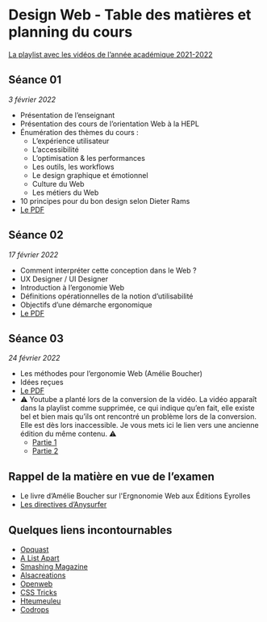 # Design Web - Table des matières et planning du cours

[La playlist avec les vidéos de l’année académique 2021-2022](https://www.youtube.com/playlist?list=PLg9HTCEtaWMgmGm2BLD_6t_-SPwafS1es)

## Séance 01

*3 février 2022*

- Présentation de l’enseignant
- Présentation des cours de l’orientation Web à la HEPL
- Énumération des thèmes du cours :
	- L’expérience utilisateur
	- L’accessibilité
	- L’optimisation & les performances
	- Les outils, les workflows
	- Le design graphique et émotionnel
	- Culture du Web
	- Les métiers du Web
- 10 principes pour du bon design selon Dieter Rams
- [Le PDF](pdfs/2022/01.pdf)

## Séance 02

*17 février 2022*

- Comment interpréter cette conception dans le Web ?
- UX Designer / UI Designer
- Introduction à l’ergonomie Web
- Définitions opérationnelles de la notion d’utilisabilité
- Objectifs d’une démarche ergonomique
- [Le PDF](pdfs/2022/02.pdf)

## Séance 03

*24 février 2022*

- Les méthodes pour l’ergonomie Web (Amélie Boucher)
- Idées reçues
- [Le PDF](pdfs/2022/03.pdf)
- ⚠️ Youtube a planté lors de la conversion de la vidéo. La vidéo apparaît dans la playlist comme supprimée, ce qui indique qu’en fait, elle existe bel et bien mais qu’ils ont rencontré un problème lors de la conversion. Elle est dès lors inaccessible. Je vous mets ici le lien vers une ancienne édition du même contenu. ⚠️
  - [Partie 1](https://www.youtube.com/watch?v=jMCRuK2a9bg&t=5297s)
  - [Partie 2](https://www.youtube.com/watch?v=xcH2uCzp6xM)


## Rappel de la matière en vue de l’examen
- Le livre d’Amélie Boucher sur l'Ergnonomie Web aux Éditions Eyrolles
- [Les directives d’Anysurfer](http://www.anysurfer.be/fr/en-pratique/directives)

## Quelques liens incontournables
- [Opquast](https://checklists.opquast.com/fr/assurance-qualite-web/)
- [A List Apart](http://www.alistapart.com)
- [Smashing Magazine](http://www.smashingmagazine.com)
- [Alsacreations](http://www.alsacreations.com)
- [Openweb](http://openweb.eu.org)
- [CSS Tricks](http://www.css-tricks.com)
- [Hteumeuleu](http://www.hteumeuleu.fr)
- [Codrops](http://tympanus.net/codrops/)
